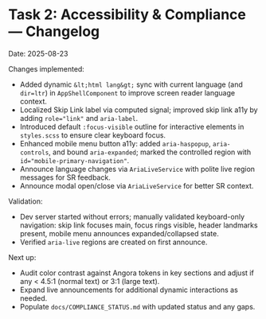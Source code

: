 # Task 2: Accessibility & Compliance — Changelog

Date: 2025-08-23

Changes implemented:

- Added dynamic `&lt;html lang&gt;` sync with current language (and `dir=ltr`) in `AppShellComponent` to improve screen reader language context.
- Localized Skip Link label via computed signal; improved skip link a11y by adding `role="link"` and `aria-label`.
- Introduced default `:focus-visible` outline for interactive elements in `styles.scss` to ensure clear keyboard focus.
- Enhanced mobile menu button a11y: added `aria-haspopup`, `aria-controls`, and bound `aria-expanded`; marked the controlled region with `id="mobile-primary-navigation"`.
- Announce language changes via `AriaLiveService` with polite live region messages for SR feedback.
- Announce modal open/close via `AriaLiveService` for better SR context.

Validation:

- Dev server started without errors; manually validated keyboard-only navigation: skip link focuses main, focus rings visible, header landmarks present, mobile menu announces expanded/collapsed state.
- Verified `aria-live` regions are created on first announce.

Next up:

- Audit color contrast against Angora tokens in key sections and adjust if any < 4.5:1 (normal text) or 3:1 (large text).
- Expand live announcements for additional dynamic interactions as needed.
- Populate `docs/COMPLIANCE_STATUS.md` with updated status and any gaps.
